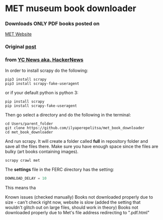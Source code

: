 # MET museum book downloader
### Downloads ONLY PDF books posted on
[MET Website](https://www.metmuseum.org/art/metpublications/all-available-titles)
### Original [post](https://news.ycombinator.com/item?id=16303046)
### from [YC News aka. HackerNews](https://news.ycombinator.com)

In order to install scrapy do the following:

```
pip3 install scrapy
pip3 install scrapy-fake-useragent
```
or if your default python is python 3:
```
pip install scrapy
pip install scrapy-fake-useragent
```

Then go select a directory and do the following in the terminal:

```
cd Users/parent_folder
git clone https://github.com/ilyaperepelitsa/met_book_downloader   
cd met_book_downloader
```

And run scrapy. It will create a folder called **full** in repository
folder and save all the files there. Make sure you have enough space
since the files are bulky (art books containing images).

```
scrapy crawl met
```

The **settings** file in the FERC directory has the setting:
``` python
DOWNLOAD_DELAY = 10
```
This means tha

Known issues (checked manually)
Books not downloaded properly due to size - can't check right now, website is slow
(added the setting that wouldn't glitch out on large files, should work in theory)
Books not downloaded properly due to Met's file address redirecting to ".pdf.html"
